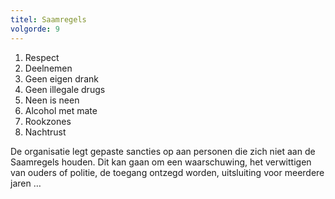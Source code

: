 ```yaml
---
titel: Saamregels
volgorde: 9
---
```


1.	Respect
2.	Deelnemen
3.	Geen eigen drank
4.	Geen illegale drugs
5.	Neen is neen
6.	Alcohol met mate
7.	Rookzones
8.	Nachtrust

De organisatie legt gepaste sancties op aan personen die zich niet aan de Saamregels houden. Dit kan gaan om een waarschuwing, het verwittigen van ouders of politie, de toegang ontzegd worden, uitsluiting voor meerdere jaren …



